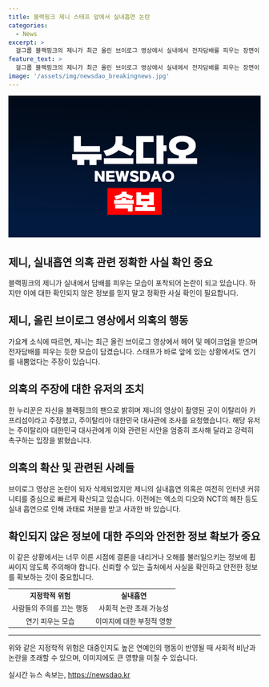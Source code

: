 ```yaml
---
title: 블랙핑크 제니 스태프 앞에서 실내흡연 논란
categories:
  - News
excerpt: >
  걸그룹 블랙핑크의 제니가 최근 올린 브이로그 영상에서 실내에서 전자담배를 피우는 장면이 포착되었다. 이에 관련한 논란이 커뮤니티를 중심으로 확산되고 있는 가운데, 팬 한 명은 해당 장면이 촬영된 이탈리아의 카프리섬을 방문했다고 주장하며 국민신문고를 통해 조사를 요청했다. 관련 영상은 삭제됐지만, 이 사건으로 제니에 대한 실내 흡연 의혹이 증폭되고 있다. 이에 더불어 엑소의 디오와 NCT의 해찬 등과 같이 예측처럼 실내 흡연 사건이 논란이 될 경우 과태료 처분과 사과가 예상된다.
feature_text: >
  걸그룹 블랙핑크의 제니가 최근 올린 브이로그 영상에서 실내에서 전자담배를 피우는 장면이 포착되었다. 이에 관련한 논란이 커뮤니티를 중심으로 확산되고 있는 가운데, 팬 한 명은 해당 장면이 촬영된 이탈리아의 카프리섬을 방문했다고 주장하며 국민신문고를 통해 조사를 요청했다. 관련 영상은 삭제됐지만, 이 사건으로 제니에 대한 실내 흡연 의혹이 증폭되고 있다. 이에 더불어 엑소의 디오와 NCT의 해찬 등과 같이 예측처럼 실내 흡연 사건이 논란이 될 경우 과태료 처분과 사과가 예상된다.
image: '/assets/img/newsdao_breakingnews.jpg'
---
```


<p><img src="/assets/img/newsdao_breakingnews.jpg" alt="bookingtag 속보" /></p>

<h2>제니, 실내흡연 의혹 관련 정확한 사실 확인 중요</h2>

<p data-ke-size="size16">블랙핑크의 제니가 실내에서 담배를 피우는 모습이 포착되어 논란이 되고 있습니다. 하지만 이에 대한 확인되지 않은 정보를 믿지 말고 정확한 사실 확인이 필요합니다.</p>

<h2 data-ke-size="size26">제니, 올린 브이로그 영상에서 의혹의 행동</h2>

<p data-ke-size="size16">가요계 소식에 따르면, 제니는 최근 올린 브이로그 영상에서 헤어 및 메이크업을 받으며 전자담배를 피우는 듯한 모습이 담겼습니다. 스태프가 바로 앞에 있는 상황에서도 연기를 내뿜었다는 주장이 있습니다.</p>

<h2 data-ke-size="size26">의혹의 주장에 대한 유저의 조치</h2>

<p data-ke-size="size16">한 누리꾼은 자신을 블랙핑크의 팬으로 밝히며 제니의 영상이 촬영된 곳이 이탈리아 카프리섬이라고 주장했고, 주이탈리아 대한민국 대사관에 조사를 요청했습니다. 해당 유저는 주이탈리아 대한민국 대사관에게 이와 관련된 사안을 엄중히 조사해 달라고 강력히 촉구하는 입장을 밝혔습니다.</p>

<h2 data-ke-size="size26">의혹의 확산 및 관련된 사례들</h2>

<p data-ke-size="size16">브이로그 영상은 논란이 되자 삭제되었지만 제니의 실내흡연 의혹은 여전히 인터넷 커뮤니티를 중심으로 빠르게 확산되고 있습니다. 이전에는 엑소의 디오와 NCT의 해찬 등도 실내 흡연으로 인해 과태료 처분을 받고 사과한 바 있습니다.</p>

<h2 data-ke-size="size26">확인되지 않은 정보에 대한 주의와 안전한 정보 확보가 중요</h2>

<p data-ke-size="size16">이 같은 상황에서는 너무 이른 시점에 결론을 내리거나 오해를 불러일으키는 정보에 휩싸이지 않도록 주의해야 합니다. 신뢰할 수 있는 출처에서 사실을 확인하고 안전한 정보를 확보하는 것이 중요합니다.</p>

<table>
   <tbody>
      <tr>
         <td style="text-align: center; height: 17px;"><b>지정학적 위험</b></td>
         <td style="text-align: center; height: 17px;"><b>실내흡연</b></td>
      </tr>
      <tr>
         <td style="text-align: center;">사람들의 주의를 끄는 행동</td>
         <td style="text-align: center;">사회적 논란 초래 가능성</td>
      </tr>
      <tr>
         <td style="text-align: center;">연기 피우는 모습</td>
         <td style="text-align: center;">이미지에 대한 부정적 영향</td>
      </tr>
   </tbody>
</table>

<hr>

<p data-ke-size="size16">위와 같은 지정학적 위험은 대중인지도 높은 연예인의 행동이 반영될 때 사회적 비난과 논란을 초래할 수 있으며, 이미지에도 큰 영향을 미칠 수 있습니다.</p>
실시간 뉴스 속보는, <a href="https://newsdao.kr" rel="dofollow">https://newsdao.kr</a>


